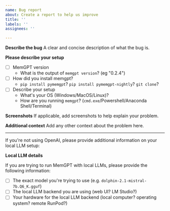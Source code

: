 ```yaml
---
name: Bug report
about: Create a report to help us improve
title: ''
labels: ''
assignees: ''

---
```


**Describe the bug**
A clear and concise description of what the bug is.

**Please describe your setup**

- [ ] MemGPT version
  - What is the output of `memgpt version`? (eg "0.2.4")
- [ ] How did you install memgpt?
  - `pip install pymemgpt`? `pip install pymemgpt-nightly`? `git clone`?
- [ ] Describe your setup
  - What's your OS (Windows/MacOS/Linux)?
  - How are you running `memgpt`? (`cmd.exe`/Powershell/Anaconda Shell/Terminal)

**Screenshots**
If applicable, add screenshots to help explain your problem.

**Additional context**
Add any other context about the problem here.

---

If you're not using OpenAI, please provide additional information on your local LLM setup:

**Local LLM details**

If you are trying to run MemGPT with local LLMs, please provide the following information:

- [ ] The exact model you're trying to use (e.g. `dolphin-2.1-mistral-7b.Q6_K.gguf`)
- [ ] The local LLM backend you are using (web UI? LM Studio?)
- [ ] Your hardware for the local LLM backend (local computer? operating system? remote RunPod?)
